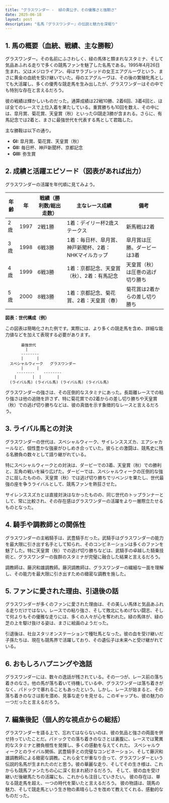 ```yaml
---
title: "グラスワンダー -  緑の貴公子、その優雅さと強靭さ"
date: 2025-06-18
layout: post
description: "名馬『グラスワンダー』の伝説と魅力を深堀り"
---
```


## 1. 馬の概要（血統、戦績、主な勝鞍）

グラスワンダー。その名前にふさわしく、緑の馬体と類まれなスタミナ、そして気品あふれる走りで多くの競馬ファンを魅了した名馬である。1995年4月26日生まれ、父はメジロライアン、母はサラブレッドの女王エアグルーヴという、まさに黄金の血統を受け継いでいた。母のエアグルーヴは、その後の繁殖牝馬としても大活躍し、多くの優秀な競走馬を生み出したが、グラスワンダーはその中でも特別な存在と言えるだろう。

彼の戦績は輝かしいものだった。通算成績は22戦10勝、2着6回、3着4回と、ほぼ全てのレースで上位入着を果たしている。重賞勝ちも10回を数え、その中には、皐月賞、菊花賞、天皇賞（秋）といったGI競走3勝が含まれる。さらに、有馬記念では2着と、まさに最強世代を代表する馬として君臨した。

主な勝鞍は以下の通り。

* **GI:** 皐月賞、菊花賞、天皇賞（秋）
* **GII:**  毎日杯、神戸新聞杯、京都記念
* **GIII:**  弥生賞


## 2. 成績と活躍エピソード（図表があれば出力）

グラスワンダーの活躍を年代順に見てみよう。

| 年齢 | 年 | 戦績（勝利数/総出走数） | 主なレース成績 | 備考 |
|---|---|---|---|---|
| 2歳 | 1997 | 2戦1勝 | 1着：デイリー杯2歳ステークス | 新馬戦は2着 |
| 3歳 | 1998 | 6戦3勝 | 1着：毎日杯、皐月賞、神戸新聞杯、2着：NHKマイルカップ | 皐月賞は圧勝。ダービーは3着 |
| 4歳 | 1999 | 6戦3勝 | 1着：京都記念、天皇賞（秋）、2着：有馬記念 | 天皇賞（秋）は圧巻の逃げ切り勝ち |
| 5歳 | 2000 | 8戦3勝 | 1着：京都記念、菊花賞、2着：天皇賞（春） | 菊花賞は2着からの差し切り勝ち |


**図表：世代構成（例）**

この図表は簡略化された例です。実際には、より多くの競走馬を含め、詳細な能力値などを加えて表現する必要があります。

```
       最強世代
         |
       --------
       |      |
  スペシャルウィーク   グラスワンダー
       |      |
     --------    --------
    |       |  |       |
  (ライバル馬) (ライバル馬) (ライバル馬) (ライバル馬)

```

グラスワンダーの強さは、その圧倒的なスタミナにあった。長距離レースでの粘り強さは他の追随を許さず、特に菊花賞での2着からの差し切り勝ちや天皇賞（秋）での逃げ切り勝ちなどは、彼の真価を示す象徴的なレースと言えるだろう。


## 3. ライバル馬との対決

グラスワンダーの世代は、スペシャルウィーク、サイレンススズカ、エアシャカールなど、個性豊かな強豪がひしめき合っていた。彼らとの激闘は、競馬史に残る名勝負の数々として語り継がれている。

特にスペシャルウィークとの対決は、ダービーでの3着、天皇賞（秋）での勝利と、互角の戦いを繰り広げた。ダービーでは、スペシャルウィークの圧倒的な強さに屈したものの、天皇賞（秋）では逃げ切り勝ちでリベンジを果たし、世代最強の座を争うライバルとして、競馬ファンを熱狂させた。

サイレンススズカとは直接対決はなかったものの、同じ世代のトップランナーとして、常に比較され、その存在感はグラスワンダーの活躍をより一層際立たせるものとなった。


## 4. 騎手や調教師との関係性

グラスワンダーの主戦騎手は、武豊騎手だった。武騎手はグラスワンダーの能力を最大限に引き出す名手として知られ、そのコンビネーションは多くのファンを魅了した。特に天皇賞（秋）での逃げ切り勝ちなどは、武騎手の卓越した騎乗技術と、グラスワンダーの抜群のスタミナが完璧に融合した結果と言えるだろう。

調教師は、藤沢和雄調教師。藤沢調教師は、グラスワンダーの繊細な一面を理解し、その能力を最大限に引き出すための緻密な調教を施した。


## 5. ファンに愛された理由、引退後の話

グラスワンダーが多くのファンに愛された理由は、その美しい馬体と気品あふれる走りだけではない。レースでの粘り強さ、そして敗北にもめげない闘志、そして何よりもその優雅な走りには、多くの人々が心を奪われた。緑の馬体が、緑の芝の上を駆け抜ける姿は、まさに絵画のようだった。

引退後は、社台スタリオンステーションで種牡馬となった。彼の血を受け継いだ子孫たちは、現在も競馬界で活躍しており、その遺伝子は未来へと受け継がれている。


## 6. おもしろハプニングや逸話

グラスワンダーには、数々の逸話が残されている。その一つが、レース前の落ち着きのなさ。他の馬が落ち着いて待機している中、グラスワンダーは落ち着きがなく、パドックで暴れることもあったという。しかし、レースが始まると、その落ち着きのなさは影を潜め、見事な走りを見せる。このギャップも、彼の魅力の一つだったと言えるだろう。


## 7. 編集後記（個人的な視点からの総括）

グラスワンダーを語る上で、忘れてはならないのは、彼の気品と強さの両面を併せ持っていたことだ。パドックでの落ち着きのなさとは裏腹に、レースでは驚異的なスタミナと勝負根性を発揮し、多くの感動を与えてくれた。  スペシャルウィークとのライバル関係、武豊騎手との完璧なコンビネーション、そして藤沢和雄調教師による緻密な調教。これら全てが重なり合って、グラスワンダーという伝説的名馬が生まれたのだと思う。彼の華麗な走り、そしてその生き様は、これからも競馬ファンたちの心に深く刻まれ続けるだろう。  そして、彼の血を受け継いだ後継馬たちの活躍にも、これからも注目していきたい。  彼の存在は、単なる競走馬を超え、一つの時代を築いたと言えるだろう。  彼の物語は、競馬の魅力、そして競走馬という生き物の素晴らしさを改めて教えてくれる、感動的なものだった。
